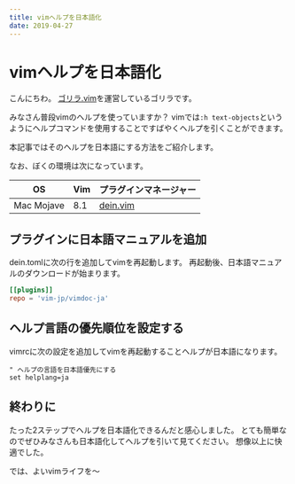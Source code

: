 ```yaml
---
title: vimヘルプを日本語化
date: 2019-04-27
---
```


# vimヘルプを日本語化

こんにちわ。
[ゴリラ.vim](https://gorillavim.connpass.com/)を運営しているゴリラです。

みなさん普段vimのヘルプを使っていますか？
vimでは`:h text-objects`というようにヘルプコマンドを使用することですばやくヘルプを引くことができます。

本記事ではそのヘルプを日本語にする方法をご紹介します。

なお、ぼくの環境は次になっています。

| OS         | Vim | プラグインマネージャー                         |
|------------|-----|------------------------------------------------|
| Mac Mojave | 8.1 | [dein.vim](https://github.com/Shougo/dein.vim) |

## プラグインに日本語マニュアルを追加
dein.tomlに次の行を追加してvimを再起動します。
再起動後、日本語マニュアルのダウンロードが始まります。

```toml
[[plugins]]
repo = 'vim-jp/vimdoc-ja'
```

## ヘルプ言語の優先順位を設定する
vimrcに次の設定を追加してvimを再起動することヘルプが日本語になります。

```vim
" ヘルプの言語を日本語優先にする
set helplang=ja
```

## 終わりに
たった2ステップでヘルプを日本語化できるんだと感心しました。
とても簡単なのでぜひみなさんも日本語化してヘルプを引いて見てください。
想像以上に快適でした。

では、よいvimライフを〜
